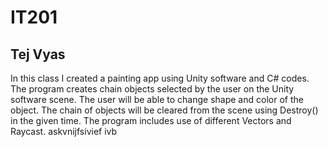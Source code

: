 # IT201
## Tej Vyas

In this class I created a painting app using Unity software and C# codes.
The program creates chain objects selected by the user on the Unity software scene.
The user will be able to change shape and color of the object.
The chain of objects will be cleared from the scene using Destroy() in the given time.
The program includes use of different Vectors and Raycast.
askvnijfsivief ivb
 

